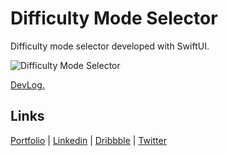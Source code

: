 # Difficulty Mode Selector

Difficulty mode selector developed with SwiftUI.

![Difficulty Mode Selector](/demo.gif)

[DevLog.](https://twitter.com/Volorf/status/1664546364112470016)

## Links

[Portfolio](https://olegfrolov.design/) | [Linkedin](https://www.linkedin.com/in/oleg-frolov-6a6a4752/) | [Dribbble](https://dribbble.com/Volorf) | [Twitter](https://www.twitter.com/volorf)
